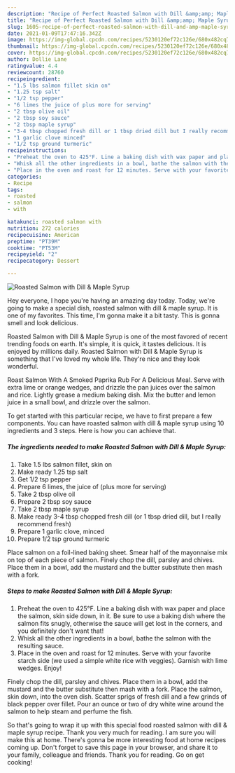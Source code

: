 ```yaml
---
description: "Recipe of Perfect Roasted Salmon with Dill &amp;amp; Maple Syrup"
title: "Recipe of Perfect Roasted Salmon with Dill &amp;amp; Maple Syrup"
slug: 1605-recipe-of-perfect-roasted-salmon-with-dill-and-amp-maple-syrup
date: 2021-01-09T17:47:16.342Z
image: https://img-global.cpcdn.com/recipes/5230120ef72c126e/680x482cq70/roasted-salmon-with-dill-maple-syrup-recipe-main-photo.jpg
thumbnail: https://img-global.cpcdn.com/recipes/5230120ef72c126e/680x482cq70/roasted-salmon-with-dill-maple-syrup-recipe-main-photo.jpg
cover: https://img-global.cpcdn.com/recipes/5230120ef72c126e/680x482cq70/roasted-salmon-with-dill-maple-syrup-recipe-main-photo.jpg
author: Dollie Lane
ratingvalue: 4.4
reviewcount: 28760
recipeingredient:
- "1.5 lbs salmon fillet skin on"
- "1.25 tsp salt"
- "1/2 tsp pepper"
- "6 limes the juice of plus more for serving"
- "2 tbsp olive oil"
- "2 tbsp soy sauce"
- "2 tbsp maple syrup"
- "3-4 tbsp chopped fresh dill or 1 tbsp dried dill but I really recommend fresh"
- "1 garlic clove minced"
- "1/2 tsp ground turmeric"
recipeinstructions:
- "Preheat the oven to 425°F. Line a baking dish with wax paper and place the salmon, skin side down, in it. Be sure to use a baking dish where the salmon fits snugly, otherwise the sauce will get lost in the corners, and you definitely don&#39;t want that!"
- "Whisk all the other ingredients in a bowl, bathe the salmon with the resulting sauce."
- "Place in the oven and roast for 12 minutes. Serve with your favorite starch side (we used a simple white rice with veggies). Garnish with lime wedges. Enjoy!"
categories:
- Recipe
tags:
- roasted
- salmon
- with

katakunci: roasted salmon with 
nutrition: 272 calories
recipecuisine: American
preptime: "PT39M"
cooktime: "PT53M"
recipeyield: "2"
recipecategory: Dessert

---
```



![Roasted Salmon with Dill &amp; Maple Syrup](https://img-global.cpcdn.com/recipes/5230120ef72c126e/680x482cq70/roasted-salmon-with-dill-maple-syrup-recipe-main-photo.jpg)

Hey everyone, I hope you're having an amazing day today. Today, we're going to make a special dish, roasted salmon with dill &amp; maple syrup. It is one of my favorites. This time, I'm gonna make it a bit tasty. This is gonna smell and look delicious.

Roasted Salmon with Dill &amp; Maple Syrup is one of the most favored of recent trending foods on earth. It's simple, it is quick, it tastes delicious. It is enjoyed by millions daily. Roasted Salmon with Dill &amp; Maple Syrup is something that I've loved my whole life. They're nice and they look wonderful.

Roast Salmon With A Smoked Paprika Rub For A Delicious Meal. Serve with extra lime or orange wedges, and drizzle the pan juices over the salmon and rice. Lightly grease a medium baking dish. Mix the butter and lemon juice in a small bowl, and drizzle over the salmon.


To get started with this particular recipe, we have to first prepare a few components. You can have roasted salmon with dill &amp; maple syrup using 10 ingredients and 3 steps. Here is how you can achieve that.

<!--inarticleads1-->

##### The ingredients needed to make Roasted Salmon with Dill &amp; Maple Syrup:

1. Take 1.5 lbs salmon fillet, skin on
1. Make ready 1.25 tsp salt
1. Get 1/2 tsp pepper
1. Prepare 6 limes, the juice of (plus more for serving)
1. Take 2 tbsp olive oil
1. Prepare 2 tbsp soy sauce
1. Take 2 tbsp maple syrup
1. Make ready 3-4 tbsp chopped fresh dill (or 1 tbsp dried dill, but I really recommend fresh)
1. Prepare 1 garlic clove, minced
1. Prepare 1/2 tsp ground turmeric


Place salmon on a foil-lined baking sheet. Smear half of the mayonnaise mix on top of each piece of salmon. Finely chop the dill, parsley and chives. Place them in a bowl, add the mustard and the butter substitute then mash with a fork. 

<!--inarticleads2-->

##### Steps to make Roasted Salmon with Dill &amp; Maple Syrup:

1. Preheat the oven to 425°F. Line a baking dish with wax paper and place the salmon, skin side down, in it. Be sure to use a baking dish where the salmon fits snugly, otherwise the sauce will get lost in the corners, and you definitely don&#39;t want that!
1. Whisk all the other ingredients in a bowl, bathe the salmon with the resulting sauce.
1. Place in the oven and roast for 12 minutes. Serve with your favorite starch side (we used a simple white rice with veggies). Garnish with lime wedges. Enjoy!


Finely chop the dill, parsley and chives. Place them in a bowl, add the mustard and the butter substitute then mash with a fork. Place the salmon, skin down, into the oven dish. Scatter sprigs of fresh dill and a few grinds of black pepper over fillet. Pour an ounce or two of dry white wine around the salmon to help steam and perfume the fish. 

So that's going to wrap it up with this special food roasted salmon with dill &amp; maple syrup recipe. Thank you very much for reading. I am sure you will make this at home. There's gonna be more interesting food at home recipes coming up. Don't forget to save this page in your browser, and share it to your family, colleague and friends. Thank you for reading. Go on get cooking!
